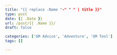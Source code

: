 ```yaml
---
title: "{{ replace .Name "-" " " | title }}"
type: post
date: {{ .Date }}
url: /post/{{ .Name }}/
draft: false

categories: ['GM Advice', 'Adventure', 'GM Tool']
tags: []

---
```


